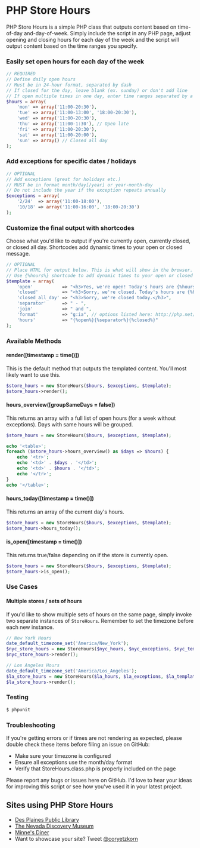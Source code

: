 PHP Store Hours
===============

PHP Store Hours is a simple PHP class that outputs content based on time-of-day and-day-of-week. Simply include the script in any PHP page, adjust opening and closing hours for each day of the week and the script will output content based on the time ranges you specify.

### Easily set open hours for each day of the week

~~~ php
// REQUIRED
// Define daily open hours
// Must be in 24-hour format, separated by dash
// If closed for the day, leave blank (ex. sunday) or don't add line
// If open multiple times in one day, enter time ranges separated by a comma
$hours = array(
    'mon' => array('11:00-20:30'),
    'tue' => array('11:00-13:00', '18:00-20:30'),
    'wed' => array('11:00-20:30'),
    'thu' => array('11:00-1:30'), // Open late
    'fri' => array('11:00-20:30'),
    'sat' => array('11:00-20:00'),
    'sun' => array() // Closed all day
);
~~~

### Add exceptions for specific dates / holidays

~~~ php
// OPTIONAL
// Add exceptions (great for holidays etc.)
// MUST be in format month/day[/year] or year-month-day
// Do not include the year if the exception repeats annually
$exceptions = array(
    '2/24'  => array('11:00-18:00'),
    '10/18' => array('11:00-16:00', '18:00-20:30')
);
~~~

### Customize the final output with shortcodes

Choose what you'd like to output if you're currently open, currently closed, or closed all day. Shortcodes add dynamic times to your open or closed message.

~~~ php
// OPTIONAL
// Place HTML for output below. This is what will show in the browser.
// Use {%hours%} shortcode to add dynamic times to your open or closed message.
$template = array(
    'open'           => "<h3>Yes, we're open! Today's hours are {%hours%}.</h3>",
    'closed'         => "<h3>Sorry, we're closed. Today's hours are {%hours%}.</h3>",
    'closed_all_day' => "<h3>Sorry, we're closed today.</h3>",
    'separator'      => " - ",
    'join'           => " and ",
    'format'         => "g:ia", // options listed here: http://php.net/manual/en/function.date.php
    'hours'          => "{%open%}{%separator%}{%closed%}"
);
~~~

### Available Methods

#### render([timestamp = time()])

This is the default method that outputs the templated content. You'll most likely want to use this.

~~~ php
$store_hours = new StoreHours($hours, $exceptions, $template);
$store_hours->render();
~~~

#### hours_overview([groupSameDays = false])

This returns an array with a full list of open hours (for a week without exceptions). Days with same hours will be grouped.

~~~ php
$store_hours = new StoreHours($hours, $exceptions, $template);

echo '<table>';
foreach ($store_hours->hours_overview() as $days => $hours) {
    echo '<tr>';
    echo '<td>' . $days . '</td>';
    echo '<td>' . $hours . '</td>';
    echo '</tr>';
}
echo '</table>';
~~~

#### hours_today([timestamp = time()])

This returns an array of the current day's hours.

~~~ php
$store_hours = new StoreHours($hours, $exceptions, $template);
$store_hours->hours_today();
~~~

#### is_open([timestamp = time()])

This returns true/false depending on if the store is currently open.

~~~ php
$store_hours = new StoreHours($hours, $exceptions, $template);
$store_hours->is_open();
~~~

### Use Cases

#### Multiple stores / sets of hours

If you'd like to show multiple sets of hours on the same page, simply invoke two separate instances of `StoreHours`. Remember to set the timezone before each new instance.

~~~ php
// New York Hours
date_default_timezone_set('America/New_York');
$nyc_store_hours = new StoreHours($nyc_hours, $nyc_exceptions, $nyc_template);
$nyc_store_hours->render();

// Los Angeles Hours
date_default_timezone_set('America/Los_Angeles');
$la_store_hours = new StoreHours($la_hours, $la_exceptions, $la_template);
$la_store_hours->render();
~~~

### Testing

~~~ bash
$ phpunit
~~~

### Troubleshooting

If you're getting errors or if times are not rendering as expected, please double check these items before filing an issue on GitHub:

- Make sure your timezone is configured
- Ensure all exceptions use the month/day format
- Verify that StoreHours.class.php is properly included on the page

Please report any bugs or issues here on GitHub. I'd love to hear your ideas for improving this script or see how you've used it in your latest project.

## Sites using PHP Store Hours

- [Des Plaines Public Library](http://dppl.org/)
- [The Nevada Discovery Museum](http://www.nvdm.org/)
- [Minne's Diner](http://www.minnesdiner.com/)
- Want to showcase your site? Tweet [@coryetzkorn](http://twitter.com/coryetzkorn)
